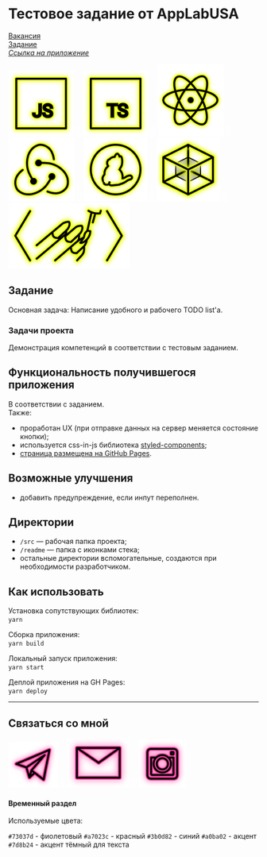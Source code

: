 # Тестовое задание от AppLabUSA

[Вакансия](https://hh.ru/vacancy/49332613 "ReactJS разработчик / developer (из дома)")  
[Задание](https://pastebin.com/gMvAqYvD "Задание")  
_[Ссылка на приложение](https://beagle-elgaeb.github.io/test-applab/ "Приложение")_

<p>
  <a href="https://developer.mozilla.org/ru/docs/Web/JavaScript"><img src="readme/icon-js.svg" alt="JS"></a>
    <img src="readme/icon-whitespace-5px.svg"/>
  <a href="https://www.typescriptlang.org/"><img src="readme/icon-ts.svg" alt="TS"></a>
    <img src="readme/icon-whitespace-5px.svg"/>
  <a href="https://ru.reactjs.org/"><img src="readme/icon-react.svg" alt="React"></a>
    <img src="readme/icon-whitespace-5px.svg"/>
  <a href="https://redux.js.org/"><img src="readme/icon-redux.svg" alt="Redux"></a>
    <img src="readme/icon-whitespace-5px.svg"/>
  <a href="https://yarnpkg.com/"><img src="readme/icon-yarn.svg" alt="Yarn"></a>
    <img src="readme/icon-whitespace-5px.svg"/>
  <a href="https://webpack.js.org/"><img src="readme/icon-webpack.svg" alt="WebPack"></a>
    <img src="readme/icon-whitespace-5px.svg"/>
  <a href="https://styled-components.com/"><img src="readme/icon-styled-components.svg" alt="Styled-components"></a>
</p>

## Задание

Основная задача: Написание удобного и рабочего TODO list'а.

### Задачи проекта

Демонстрация компетенций в соответствии с тестовым заданием.

## Функциональность получившегося приложения

В соответствии с заданием.  
Также:

- проработан UX (при отправке данных на сервер меняется состояние кнопки);
- используется css-in-js библиотека [styled-components](https://styled-components.com/ "Документация");
- [страница размещена на GitHub Pages](https://beagle-elgaeb.github.io/test-applab/ "Выполненое тестовое задание").

## Возможные улучшения

- добавить предупреждение, если инпут переполнен.

## Директории

- `/src` — рабочая папка проекта;
- `/readme` — папка с иконками стека;
- остальные директории вспомогательные, создаются при необходимости разработчиком.

## Как использовать

Установка сопутствующих библиотек:  
`yarn`

Сборка приложения:  
`yarn build`

Локальный запуск приложения:  
`yarn start`

Деплой приложения на GH Pages:  
`yarn deploy`

---

## Связаться со мной

<p>
  <a href="https://t.me/evgevgevge"><img src="readme/icon-tg.svg" alt="Telegram"></a>
    <img src="readme/icon-whitespace-5px.svg"/>
  <a href="mailto:beagle-elgaeb@ya.ru"><img src="readme/icon-mail.svg" alt="Mail"></a>
    <img src="readme/icon-whitespace-5px.svg"/>
  <a href="https://www.instagram.com/evg._.su/"><img src="readme/icon-inst.svg" alt="Instagram"></a>
</p>

#### Временный раздел

Используемые цвета:

`#73037d` - фиолетовый
`#a7023c` - красный
`#3b0d82` - синий
`#a0ba02` - акцент
`#7d8b24` - акцент тёмный для текста
